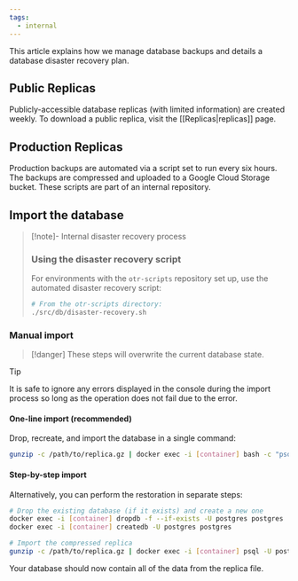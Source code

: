 ```yaml
---
tags:
  - internal
---
```


This article explains how we manage database backups and details a database disaster recovery plan.

## Public Replicas

Publicly-accessible database replicas (with limited information) are created weekly. To download a public replica, visit the [[Replicas|replicas]] page.

## Production Replicas

Production backups are automated via a script set to run every six hours. The backups are compressed and uploaded to a Google Cloud Storage bucket. These scripts are part of an internal repository.

## Import the database

> [!note]- Internal disaster recovery process
>
> ### Using the disaster recovery script
>
> For environments with the `otr-scripts` repository set up, use the automated disaster recovery script:
>
> ```bash
> # From the otr-scripts directory:
> ./src/db/disaster-recovery.sh
> ```

### Manual import

> [!danger]
> These steps will overwrite the current database state.

> [!tip]
> It is safe to ignore any errors displayed in the console during the import process so long as the operation does not fail due to the error.

#### One-line import (recommended)

Drop, recreate, and import the database in a single command:

```bash
gunzip -c /path/to/replica.gz | docker exec -i [container] bash -c "psql -U postgres -d template1 -c 'DROP DATABASE IF EXISTS postgres;' && psql -U postgres -d template1 -c 'CREATE DATABASE postgres;' && psql -U postgres -d postgres"
```

#### Step-by-step import

Alternatively, you can perform the restoration in separate steps:

```bash
# Drop the existing database (if it exists) and create a new one
docker exec -i [container] dropdb -f --if-exists -U postgres postgres
docker exec -i [container] createdb -U postgres postgres

# Import the compressed replica
gunzip -c /path/to/replica.gz | docker exec -i [container] psql -U postgres -d postgres
```

Your database should now contain all of the data from the replica file.
